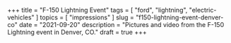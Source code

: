 +++
title = "F-150 Lightning Event"
tags = [ "ford", "lightning", "electric-vehicles" ]
topics = [ "impressions" ]
slug = "f150-lightning-event-denver-co"
date = "2021-09-20"
description = "Pictures and video from the F-150 Lightning event in Denver, CO."
draft = true
+++

